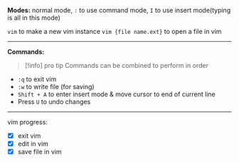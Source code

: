 **Modes:** normal mode, `:` to use command mode, `I` to use insert mode(typing is all in this mode)

`vim` to make a new vim instance
`vim {file name.ext}` to open a file in vim

* * *

**Commands:**
> [!info] pro tip
> Commands can be combined to perform in order


- `:q` to exit vim
- `:w` to write file (for saving)
- `Shift + A` to enter insert mode & move cursor to end of current line
- Press `U` to undo changes

---

vim progress:
- [x] exit vim
- [x] edit in vim
- [x] save file in vim
